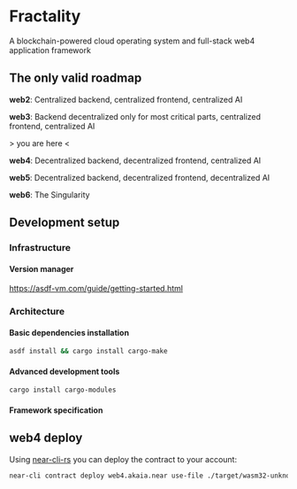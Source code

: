 # Fractality

A blockchain-powered cloud operating system and full-stack web4 application framework

## The only valid roadmap

**web2**: Centralized backend, centralized frontend, centralized AI

**web3**: Backend decentralized only for most critical parts, centralized frontend, centralized AI

\> you are here <

**web4**: Decentralized backend, decentralized frontend, centralized AI

**web5**: Decentralized backend, decentralized frontend, decentralized AI

**web6**: The Singularity

## Development setup

### Infrastructure

#### Version manager

<https://asdf-vm.com/guide/getting-started.html>

### Architecture

#### Basic dependencies installation

```bash
asdf install && cargo install cargo-make
```

#### Advanced development tools

```bash
cargo install cargo-modules
```

#### Framework specification

## web4 deploy

Using [near-cli-rs](https://near.cli.rs) you can deploy the contract to your account:

```bash
near-cli contract deploy web4.akaia.near use-file ./target/wasm32-unknown-unknown/release/fractal_promo-realm.wasm without-init-call network-config mainnet
```

